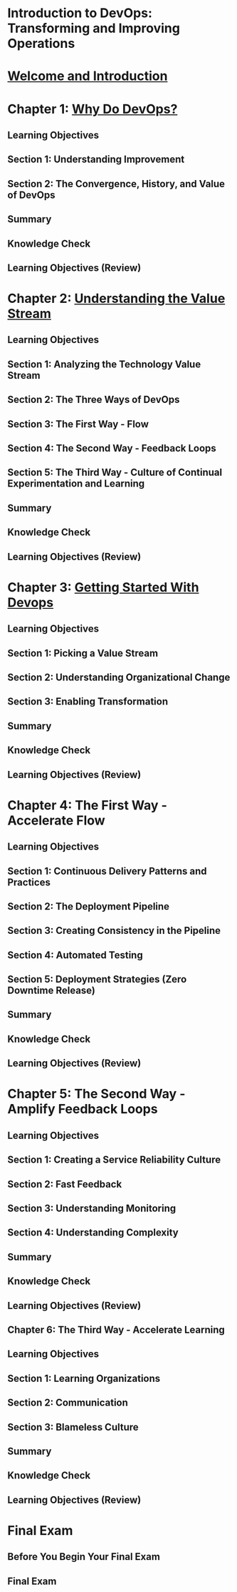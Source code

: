 Introduction to DevOps: Transforming and Improving Operations
=============================================================

# [Welcome and Introduction](./ch00-Introduction.md)

# Chapter 1: [Why Do DevOps?](./ch01-WhyDoDevOps.md)
## Learning Objectives
## Section 1: Understanding Improvement
## Section 2: The Convergence, History, and Value of DevOps
## Summary
## Knowledge Check
## Learning Objectives (Review)

# Chapter 2: [Understanding the Value Stream](./ch02-ValueStream.md)
## Learning Objectives
## Section 1: Analyzing the Technology Value Stream
## Section 2: The Three Ways of DevOps
## Section 3: The First Way - Flow
## Section 4: The Second Way - Feedback Loops
## Section 5: The Third Way - Culture of Continual Experimentation and Learning
## Summary
## Knowledge Check
## Learning Objectives (Review)

# Chapter 3: [Getting Started With Devops](./ch03-StartDevOps.md)
## Learning Objectives
## Section 1: Picking a Value Stream
## Section 2: Understanding Organizational Change
## Section 3: Enabling Transformation
## Summary
## Knowledge Check
## Learning Objectives (Review)

# Chapter 4: The First Way - Accelerate Flow
## Learning Objectives
## Section 1: Continuous Delivery Patterns and Practices
## Section 2: The Deployment Pipeline
## Section 3: Creating Consistency in the Pipeline
## Section 4: Automated Testing
## Section 5: Deployment Strategies (Zero Downtime Release)
## Summary
## Knowledge Check
## Learning Objectives (Review)

# Chapter 5: The Second Way - Amplify Feedback Loops
## Learning Objectives
## Section 1: Creating a Service Reliability Culture
## Section 2: Fast Feedback
## Section 3: Understanding Monitoring
## Section 4: Understanding Complexity
## Summary
## Knowledge Check
## Learning Objectives (Review)

## Chapter 6: The Third Way - Accelerate Learning
## Learning Objectives
## Section 1: Learning Organizations
## Section 2: Communication
## Section 3: Blameless Culture
## Summary
## Knowledge Check
## Learning Objectives (Review)

# Final Exam
## Before You Begin Your Final Exam
## Final Exam
